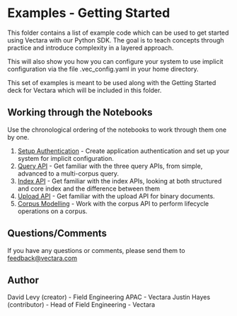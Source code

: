# Examples - Getting Started
This folder contains a list of example code which can be used to get started using
Vectara with our Python SDK. The goal is to teach concepts through practice and introduce
complexity in a layered approach.

This will also show you how you can configure your system to use implicit configuration
via the file .vec_config.yaml in your home directory.

This set of examples is meant to be used along with the Getting Started deck for Vectara
which will be included in this folder.

## Working through the Notebooks
Use the chronological ordering of the notebooks to work through them one by one. 

1. [Setup Authentication](./00_setup_authentication.ipynb) - Create application authentication and set up your system for implicit configuration.
2. [Query API](./01_query_api.ipynb) - Get familiar with the three query APIs, from simple, advanced to a multi-corpus query.
3. [Index API](./02_index_api.ipynb) - Get familiar with the index APIs, looking at both structured and core index and the difference 
   between them
4. [Upload API](./03_upload_api.ipynb) - Get familiar with the upload API for binary documents.
5. [Corpus Modelling](./04_corpus_modelling.ipynb) - Work with the corpus API to perform lifecycle operations on a corpus.

## Questions/Comments
If you have any questions or comments, please send them to feedback@vectara.com

## Author
David Levy (creator) - Field Engineering APAC - Vectara
Justin Hayes (contributor) - Head of Field Engineering - Vectara



